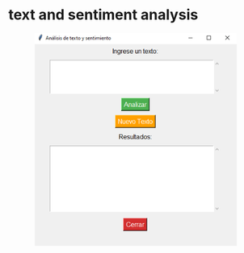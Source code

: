 # text and sentiment analysis
<p align="center">
  <img src="img/UI.PNG" alt="Interfaz de usuario" width="400">
</p>
